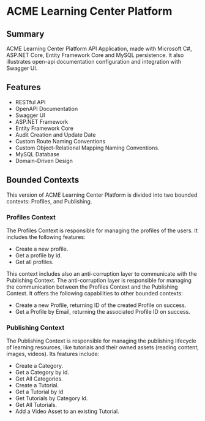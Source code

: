 # ACME Learning Center Platform

## Summary
ACME Learning Center Platform API Application, made with Microsoft C#, ASP.NET Core, Entity Framework Core and MySQL persistence. It also illustrates open-api documentation configuration and integration with Swagger UI.

## Features
- RESTful API
- OpenAPI Documentation
- Swagger UI
- ASP.NET Framework
- Entity Framework Core
- Audit Creation and Update Date
- Custom Route Naming Conventions
- Custom Object-Relational Mapping Naming Conventions.
- MySQL Database
- Domain-Driven Design

## Bounded Contexts
This version of ACME Learning Center Platform is divided into two bounded contexts: Profiles, and Publishing.

### Profiles Context

The Profiles Context is responsible for managing the profiles of the users. It includes the following features:

- Create a new profile.
- Get a profile by id.
- Get all profiles.

This context includes also an anti-corruption layer to communicate with the Publishing Context. The anti-corruption layer is responsible for managing the communication between the Profiles Context and the Publishing Context. It offers the following capabilities to other bounded contexts:
- Create a new Profile, returning ID of the created Profile on success.
- Get a Profile by Email, returning the associated Profile ID on success.

### Publishing Context

The Publishing Context is responsible for managing the publishing lifecycle of learning resources, like tutorials and their owned assets (reading content, images, videos). Its features include:

- Create a Category.
- Get a Category by id.
- Get All Categories.
- Create a Tutorial.
- Get a Tutorial by Id
- Get Tutorials by Category Id.
- Get All Tutorials.
- Add a Video Asset to an existing Tutorial.

